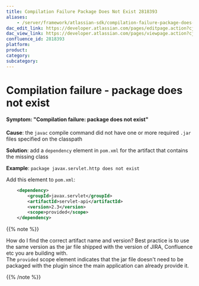```yaml
---
title: Compilation Failure Package Does Not Exist 2818393
aliases:
    - /server/framework/atlassian-sdk/compilation-failure-package-does-not-exist-2818393.html
dac_edit_link: https://developer.atlassian.com/pages/editpage.action?cjm=wozere&pageId=2818393
dac_view_link: https://developer.atlassian.com/pages/viewpage.action?cjm=wozere&pageId=2818393
confluence_id: 2818393
platform:
product:
category:
subcategory:
---
```

# Compilation failure - package does not exist

#### Symptom: "Compilation failure: package does not exist"

**Cause**: the `javac` compile command did not have one or more required `.jar` files specified on the classpath

**Solution**: add a `dependency` element in `pom.xml` for the artifact that contains the missing class

**Example**: `package javax.servlet.http does not exist`

Add this element to `pom.xml`:

``` xml
    <dependency>
        <groupId>javax.servlet</groupId>
        <artifactId>servlet-api</artifactId>
        <version>2.3</version>
        <scope>provided</scope>
    </dependency>
```

{{% note %}}

How do I find the correct artifact name and version? Best practice is to use the same version as the jar file shipped with the version of JIRA, Confluence etc you are building with.  
The `provided` scope element indicates that the jar file doesn't need to be packaged with the plugin since the main application can already provide it.

{{% /note %}}





















































































































































































































































